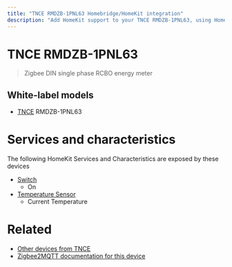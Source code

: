 ```yaml
---
title: "TNCE RMDZB-1PNL63 Homebridge/HomeKit integration"
description: "Add HomeKit support to your TNCE RMDZB-1PNL63, using Homebridge, Zigbee2MQTT and homebridge-z2m."
---
```

<!---
This file has been GENERATED using src/docgen/docgen.ts
DO NOT EDIT THIS FILE MANUALLY!
-->
# TNCE RMDZB-1PNL63
> Zigbee DIN single phase RCBO energy meter


## White-label models
* [TNCE](../index.md#tnce) RMDZB-1PNL63

# Services and characteristics
The following HomeKit Services and Characteristics are exposed by
these devices

* [Switch](../../switch.md)
  * On
* [Temperature Sensor](../../sensors.md)
  * Current Temperature


# Related
* [Other devices from TNCE](../index.md#tnce)
* [Zigbee2MQTT documentation for this device](https://www.zigbee2mqtt.io/devices/RMDZB-1PNL63.html)